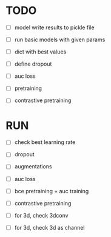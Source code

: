 
# TODO

- [ ] model write results to pickle file
- [ ] run basic models with given params
- [ ] dict with best values


- [ ] define dropout
- [ ] auc loss
- [ ] pretraining
- [ ] contrastive pretraining


# RUN

- [ ] check best learning rate
- [ ] dropout
- [ ] augmentations
- [ ] auc loss
- [ ] bce pretraining + auc training
- [ ] contrastive pretraining


- [ ] for 3d, check 3dconv
- [ ] for 3d, check 3d as channel

